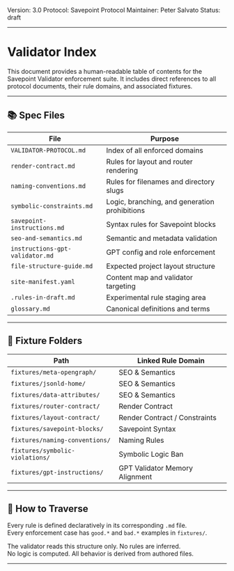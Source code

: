Version: 3.0
Protocol: Savepoint Protocol
Maintainer: Peter Salvato
Status: draft

---

# Validator Index

This document provides a human-readable table of contents for the Savepoint Validator enforcement suite. It includes direct references to all protocol documents, their rule domains, and associated fixtures.

---

## 📚 Spec Files

| File                          | Purpose                                     |
|-------------------------------|---------------------------------------------|
| `VALIDATOR-PROTOCOL.md`       | Index of all enforced domains               |
| `render-contract.md`          | Rules for layout and router rendering       |
| `naming-conventions.md`       | Rules for filenames and directory slugs     |
| `symbolic-constraints.md`     | Logic, branching, and generation prohibitions |
| `savepoint-instructions.md`   | Syntax rules for Savepoint blocks           |
| `seo-and-semantics.md`        | Semantic and metadata validation            |
| `instructions-gpt-validator.md` | GPT config and role enforcement           |
| `file-structure-guide.md`     | Expected project layout structure           |
| `site-manifest.yaml`          | Content map and validator targeting         |
| `.rules-in-draft.md`          | Experimental rule staging area              |
| `glossary.md`                 | Canonical definitions and terms             |

---

## 🧪 Fixture Folders

| Path                                      | Linked Rule Domain              |
|-------------------------------------------|----------------------------------|
| `fixtures/meta-opengraph/`                | SEO & Semantics                 |
| `fixtures/jsonld-home/`                   | SEO & Semantics                 |
| `fixtures/data-attributes/`               | SEO & Semantics                 |
| `fixtures/router-contract/`               | Render Contract                 |
| `fixtures/layout-contract/`               | Render Contract / Constraints   |
| `fixtures/savepoint-blocks/`              | Savepoint Syntax                |
| `fixtures/naming-conventions/`            | Naming Rules                    |
| `fixtures/symbolic-violations/`           | Symbolic Logic Ban              |
| `fixtures/gpt-instructions/`              | GPT Validator Memory Alignment  |

---

## 🔎 How to Traverse

Every rule is defined declaratively in its corresponding `.md` file.  
Every enforcement case has `good.*` and `bad.*` examples in `fixtures/`.

The validator reads this structure only. No rules are inferred.  
No logic is computed. All behavior is derived from authored files.

---

